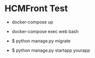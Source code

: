 # HCMFront Test

- docker-compose up
- docker-compose exec web bash

- $ python manage.py migrate
- $ python manage.py startapp yourapp